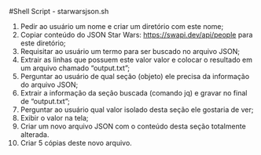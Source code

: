 #Shell Script - starwarsjson.sh

1. Pedir ao usuário um nome e criar um diretório com este nome;
2. Copiar conteúdo do JSON Star Wars: https://swapi.dev/api/people para este diretório;
3. Requisitar ao usuário um termo para ser buscado no arquivo JSON;
4. Extrair as linhas que possuem este valor valor e colocar o resultado em um arquivo chamado “output.txt”;
5. Perguntar ao usuário de qual seção (objeto) ele precisa da informação do arquivo JSON;
6. Extrair a informação da seção buscada (comando jq) e gravar no final de “output.txt”;
7. Perguntar ao usuário qual valor isolado desta seção ele gostaria de ver;
8. Exibir o valor na tela;
9. Criar um novo arquivo JSON com o conteúdo desta seção totalmente alterada.
10. Criar 5 cópias deste novo arquivo.
